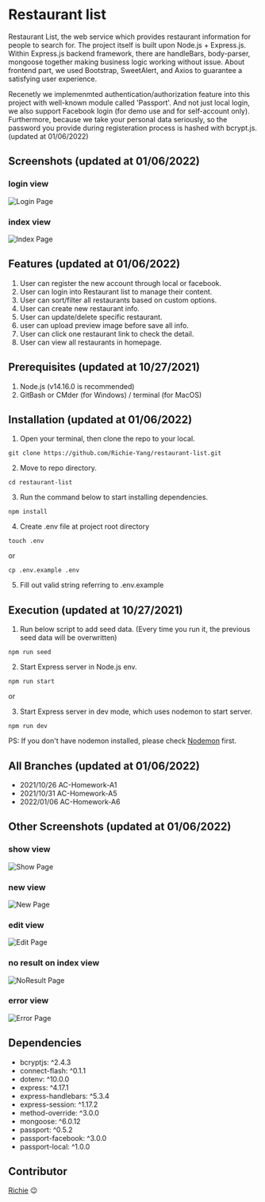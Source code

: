 # Restaurant list

Restaurant List, the web service which provides restaurant information for people to search for. The project itself is built upon Node.js + Express.js. Within Express.js backend framework, there are handleBars, body-parser, mongoose together making business logic working without issue. About frontend part, we used Bootstrap, SweetAlert, and Axios to guarantee a satisfying user experience.

Recenetly we implemenmted authentication/authorization feature into this project with well-known module called 'Passport'. And not just local login, we also support Facebook login (for demo use and for self-account only). Furthermore, because we take your personal data seriously, so the password you provide during registeration process is hashed with bcrypt.js. (updated at 01/06/2022)


## Screenshots (updated at 01/06/2022)
### login view
![Login Page](https://github.com/Richie-Yang/restaurant-list/blob/main/public/img/final-restaurant-login.jpg)
### index view
![Index Page](https://github.com/Richie-Yang/restaurant-list/blob/main/public/img/final-restaurant-index.jpg)


## Features (updated at 01/06/2022)
1. User can register the new account through local or facebook.
2. User can login into Restaurant list to manage their content.
3. User can sort/filter all restaurants based on custom options.
4. User can create new restaurant info.
5. User can update/delete specific restaurant.
6. user can upload preview image before save all info.
7. User can click one restaurant link to check the detail.
8. User can view all restaurants in homepage.


## Prerequisites (updated at 10/27/2021)
1. Node.js (v14.16.0 is recommended)
3. GitBash or CMder (for Windows) / terminal (for MacOS)


## Installation (updated at 01/06/2022)
1. Open your terminal, then clone the repo to your local.
```
git clone https://github.com/Richie-Yang/restaurant-list.git
```
2. Move to repo directory.
```
cd restaurant-list
```
3. Run the command below to start installing dependencies.
```
npm install
```
4. Create .env file at project root directory
```
touch .env
```
or
```
cp .env.example .env
```
5. Fill out valid string referring to .env.example


## Execution (updated at 10/27/2021)
1. Run below script to add seed data. 
(Every time you run it, the previous seed data will be overwritten)
```
npm run seed
```
2. Start Express server in Node.js env.
```
npm run start
```
or

3. Start Express server in dev mode, which uses nodemon to start server.
```
npm run dev
```
PS: If you don't have nodemon installed, please check [Nodemon](https://www.npmjs.com/package/nodemon) first.


## All Branches (updated at 01/06/2022)
* 2021/10/26 AC-Homework-A1
* 2021/10/31 AC-Homework-A5
* 2022/01/06 AC-Homework-A6


## Other Screenshots (updated at 01/06/2022)
### show view
![Show Page](https://github.com/Richie-Yang/restaurant-list/blob/main/public/img/a6-restaurant-show.jpg)
### new view
![New Page](https://github.com/Richie-Yang/restaurant-list/blob/main/public/img/a6-restaurant-new.jpg)
### edit view
![Edit Page](https://github.com/Richie-Yang/restaurant-list/blob/main/public/img/a6-restaurant-edit.jpg)
### no result on index view
![NoResult Page](https://github.com/Richie-Yang/restaurant-list/blob/main/public/img/a6-restaurant-noResult.jpg)
### error view
![Error Page](https://github.com/Richie-Yang/restaurant-list/blob/main/public/img/final-restaurant-errorHandled.jpg)


## Dependencies
+ bcryptjs: ^2.4.3
+ connect-flash: ^0.1.1
+ dotenv: ^10.0.0
+ express: ^4.17.1
+ express-handlebars: ^5.3.4
+ express-session: ^1.17.2
+ method-override: ^3.0.0
+ mongoose: ^6.0.12
+ passport: ^0.5.2
+ passport-facebook: ^3.0.0
+ passport-local: ^1.0.0


## Contributor
[Richie](https://github.com/Richie-Yang) :wink:
